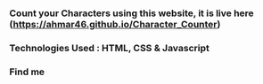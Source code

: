 ### Count your Characters using this website, it is live here (https://ahmar46.github.io/Character_Counter)

### Technologies Used : HTML, CSS & Javascript

### Find me
